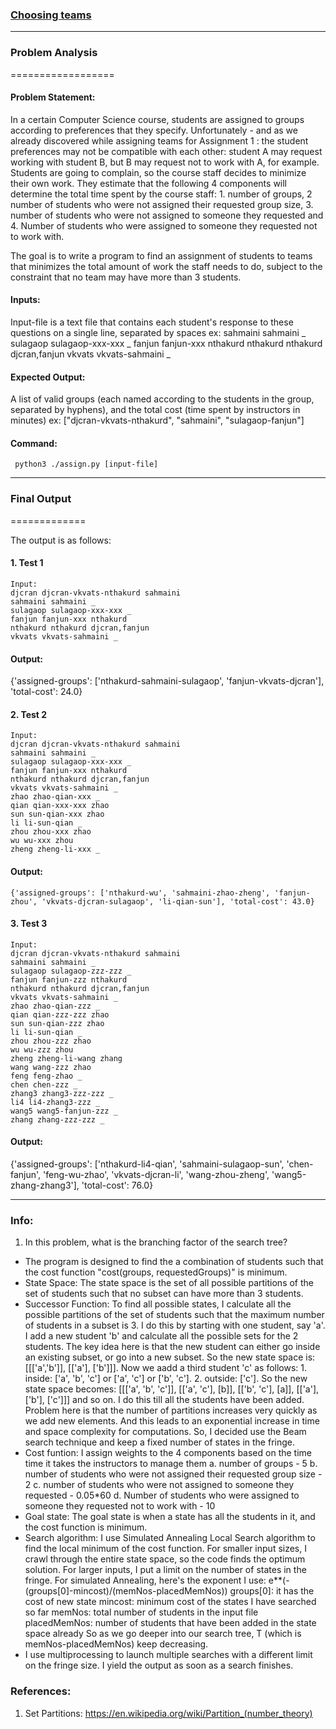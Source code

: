 ### [Choosing teams](https://github.iu.edu/cs-b551-fa2021/aganapa-jdevanir-sinhabhi-a1/tree/master/part3)
***

### Problem Analysis
 ==================

#### Problem Statement:

In a certain Computer Science course, students are assigned to groups according to preferences that they specify. Unfortunately - and as we already discovered while assigning teams for Assignment 1 : the student preferences may not be compatible with each other: student A may request working with student B, but B may request not to work with A, for example. Students are going to complain, so the course staff decides to minimize their own work. They estimate that the following 4 components will determine the total time spent by the course staff: 1. number of groups, 2 number of students who were not assigned their requested group size, 3. number of students who were not assigned to someone they requested and 4. Number of students who were assigned to someone they requested not to work with.

The goal is to write a program to find an assignment of students to teams that minimizes the total amount of work the staff needs to do, subject to the constraint that no team may have more than 3 students.

#### Inputs:

Input-file is a text file that contains each student's response to these questions on a single line, separated by spaces
ex:
sahmaini sahmaini _
sulagaop sulagaop-xxx-xxx _
fanjun fanjun-xxx nthakurd
nthakurd nthakurd djcran,fanjun
vkvats vkvats-sahmaini _

#### Expected Output:

A list of valid groups (each named
according to the students in the group, separated by hyphens), and the total cost (time spent by instructors in minutes)
ex:
["djcran-vkvats-nthakurd", "sahmaini", "sulagaop-fanjun"]

#### Command:

<code> python3 ./assign.py [input-file] </code>

***
### Final Output
  =============

The output is as follows:

#### 1. Test 1
    Input:
    djcran djcran-vkvats-nthakurd sahmaini
    sahmaini sahmaini _
    sulagaop sulagaop-xxx-xxx _
    fanjun fanjun-xxx nthakurd
    nthakurd nthakurd djcran,fanjun
    vkvats vkvats-sahmaini _

 ####  Output:
  {'assigned-groups': ['nthakurd-sahmaini-sulagaop', 'fanjun-vkvats-djcran'], 'total-cost': 24.0}

#### 2. Test 2
    Input:
    djcran djcran-vkvats-nthakurd sahmaini
    sahmaini sahmaini _
    sulagaop sulagaop-xxx-xxx _
    fanjun fanjun-xxx nthakurd
    nthakurd nthakurd djcran,fanjun
    vkvats vkvats-sahmaini _
    zhao zhao-qian-xxx _
    qian qian-xxx-xxx zhao
    sun sun-qian-xxx zhao
    li li-sun-qian _
    zhou zhou-xxx zhao
    wu wu-xxx zhou
    zheng zheng-li-xxx _

#### Output:
    {'assigned-groups': ['nthakurd-wu', 'sahmaini-zhao-zheng', 'fanjun-zhou', 'vkvats-djcran-sulagaop', 'li-qian-sun'], 'total-cost': 43.0}

#### 3. Test 3
    Input:
    djcran djcran-vkvats-nthakurd sahmaini
    sahmaini sahmaini _
    sulagaop sulagaop-zzz-zzz _
    fanjun fanjun-zzz nthakurd
    nthakurd nthakurd djcran,fanjun
    vkvats vkvats-sahmaini _
    zhao zhao-qian-zzz _
    qian qian-zzz-zzz zhao
    sun sun-qian-zzz zhao
    li li-sun-qian _
    zhou zhou-zzz zhao
    wu wu-zzz zhou
    zheng zheng-li-wang zhang
    wang wang-zzz zhao
    feng feng-zhao _
    chen chen-zzz _
    zhang3 zhang3-zzz-zzz _
    li4 li4-zhang3-zzz _
    wang5 wang5-fanjun-zzz _
    zhang zhang-zzz-zzz _

#### Output:
  {'assigned-groups': ['nthakurd-li4-qian', 'sahmaini-sulagaop-sun', 'chen-fanjun', 'feng-wu-zhao', 'vkvats-djcran-li', 'wang-zhou-zheng', 'wang5-zhang-zhang3'], 'total-cost': 76.0}

***

### Info:
1. In this problem, what is the branching factor of the search tree?
- The program is designed to find the a combination of students such that the cost function "cost(groups, requestedGroups)" is minimum.
- State Space: The state space is the set of all possible partitions of the set of students such that no subset can have more than 3 students.
- Successor Function: To find all possible states, I calculate all the possible partitions of the set of students such that the maximum number of students in a subset is 3. I do this by starting with one student, say 'a'. I add a new student 'b' and calculate all the possible sets for the 2 students. The key idea here is that the new student can either go inside an existing subset, or go into a new subset. So the new state space is: [[['a','b']], [['a'], ['b']]]. Now we aadd a third student 'c' as follows: 1. inside: ['a', 'b', 'c'] or ['a', 'c'] or ['b', 'c']. 2. outside: ['c']. So the new state space becomes:
[[['a', 'b', 'c']], [['a', 'c'], [b]], [['b', 'c'], [a]], [['a'], ['b'], ['c']]] and so on.
I do this till all the students have been added. Problem here is that the number of partitions increases very quickly as we add new elements. And this leads to an exponential increase in time and space complexity for computations. So, I decided use the Beam search technique and keep a fixed number of states in the fringe.
- Cost funtion: I assign weights to the 4 components based on the time time it takes the instructors to manage them
  a. number of groups - 5
  b. number of students who were not assigned their requested group size - 2
  c. number of students who were not assigned to someone they requested - 0.05*60
  d. Number of students who were assigned to someone they requested not to work with - 10
- Goal state: The goal state is when a state has all the students in it, and the cost function is minimum.
- Search algorithm: I use Simulated Annealing Local Search algorithm to find the local minimum of the cost function. For smaller input sizes, I crawl through the entire state space, so the code finds the optimum solution. For larger inputs, I put a limit on the number of states in the fringe. For simulated Annealing, here's the exponent I use:
e**(-(groups[0]-mincost)/(memNos-placedMemNos))
groups[0]: it has the cost of new state
mincost: minimum cost of the states I have searched so far
memNos: total number of students in the input file
placedMemNos: number of students that have been added in the state space already
So as we go deeper into our search tree, T (which is memNos-placedMemNos) keep decreasing.
- I use multiprocessing to launch multiple searches with a different limit on the fringe size. I yield the output as soon as a search finishes.

### References:
1. Set Partitions: https://en.wikipedia.org/wiki/Partition_(number_theory)
